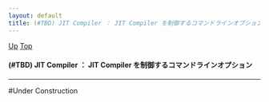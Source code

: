 ```yaml
---
layout: default
title: (#TBD) JIT Compiler ： JIT Compiler を制御するコマンドラインオプション
---
```

[Up](noaua5RaXt.html) [Top](../index.html)

#### (#TBD) JIT Compiler ： JIT Compiler を制御するコマンドラインオプション

--- 
#Under Construction






